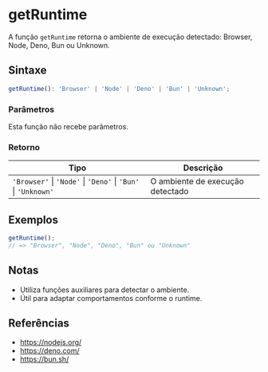 # getRuntime

A função `getRuntime` retorna o ambiente de execução detectado: Browser, Node, Deno, Bun ou Unknown.

## Sintaxe

```typescript
getRuntime(): 'Browser' | 'Node' | 'Deno' | 'Bun' | 'Unknown';
```

### Parâmetros

Esta função não recebe parâmetros.

### Retorno

| Tipo                                               | Descrição                                                        |
| -------------------------------------------------- | ---------------------------------------------------------------- |
| `'Browser'` \| `'Node'` \| `'Deno'` \| `'Bun'` \| `'Unknown'` | O ambiente de execução detectado |

## Exemplos

```typescript
getRuntime();
// => "Browser", "Node", "Deno", "Bun" ou "Unknown"
```

## Notas

* Utiliza funções auxiliares para detectar o ambiente.
* Útil para adaptar comportamentos conforme o runtime.

## Referências

* https://nodejs.org/
* https://deno.com/
* https://bun.sh/